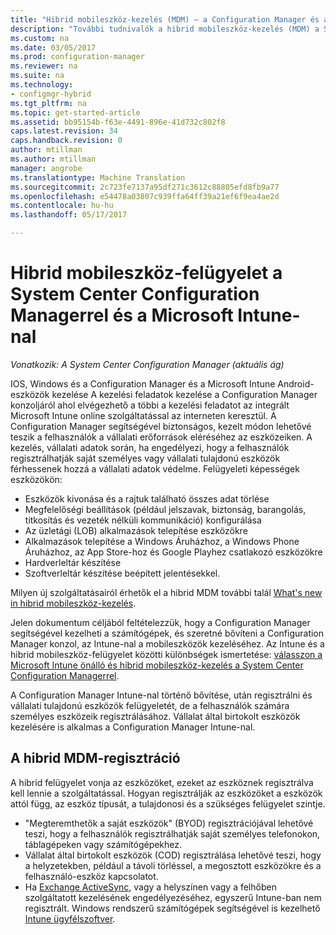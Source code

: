 ```yaml
---
title: "Hibrid mobileszköz-kezelés (MDM) – a Configuration Manager és a Microsoft Intune |} Microsoft Docs"
description: "További tudnivalók a hibrid mobileszköz-kezelés (MDM) a System Center Configuration Manager és a Microsoft Intune."
ms.custom: na
ms.date: 03/05/2017
ms.prod: configuration-manager
ms.reviewer: na
ms.suite: na
ms.technology:
- configmgr-hybrid
ms.tgt_pltfrm: na
ms.topic: get-started-article
ms.assetid: bb95154b-f63e-4491-896e-41d732c802f8
caps.latest.revision: 34
caps.handback.revision: 0
author: mtillman
ms.author: mtillman
manager: angrobe
ms.translationtype: Machine Translation
ms.sourcegitcommit: 2c723fe7137a95df271c3612c88805efd8fb9a77
ms.openlocfilehash: e54478a03807c939ffa64ff39a21ef6f9ea4ae2d
ms.contentlocale: hu-hu
ms.lasthandoff: 05/17/2017

---
```

# <a name="hybrid-mobile-device-management-mdm-with-system-center-configuration-manager-and-microsoft-intune"></a>Hibrid mobileszköz-felügyelet a System Center Configuration Managerrel és a Microsoft Intune-nal

*Vonatkozik: A System Center Configuration Manager (aktuális ág)*


IOS, Windows és a Configuration Manager és a Microsoft Intune Android-eszközök kezelése A kezelési feladatok kezelése a Configuration Manager konzoljáról ahol elvégezhető a többi a kezelési feladatot az integrált Microsoft Intune online szolgáltatással az interneten keresztül.  A Configuration Manager segítségével biztonságos, kezelt módon lehetővé teszik a felhasználók a vállalati erőforrások eléréséhez az eszközeiken. A kezelés, vállalati adatok során, ha engedélyezi, hogy a felhasználók regisztrálhatják saját személyes vagy vállalati tulajdonú eszközök férhessenek hozzá a vállalati adatok védelme. Felügyeleti képességek eszközökön:

-   Eszközök kivonása és a rajtuk található összes adat törlése
-   Megfelelőségi beállítások (például jelszavak, biztonság, barangolás, titkosítás és vezeték nélküli kommunikáció) konfigurálása
-   Az üzletági (LOB) alkalmazások telepítése eszközökre
-   Alkalmazások telepítése a Windows Áruházhoz, a Windows Phone Áruházhoz, az App Store-hoz és Google Playhez csatlakozó eszközökre
-   Hardverleltár készítése
-   Szoftverleltár készítése beépített jelentésekkel.

Milyen új szolgáltatásairól érhetők el a hibrid MDM további talál [What's new in hibrid mobileszköz-kezelés](../understand/whats-new-in-hybrid-mobile-device-management.md).

Jelen dokumentum céljából feltételezzük, hogy a Configuration Manager segítségével kezelheti a számítógépek, és szeretné bővíteni a Configuration Manager konzol, az Intune-nal a mobileszközök kezeléséhez. Az Intune és a hibrid mobileszköz-felügyelet közötti különbségek ismertetése: [válasszon a Microsoft Intune önálló és hibrid mobileszköz-kezelés a System Center Configuration Managerrel](choose-between-standalone-intune-and-hybrid-mobile-device-management.md).

A Configuration Manager Intune-nal történő bővítése, után regisztrálni és vállalati tulajdonú eszközök felügyeletét, de a felhasználók számára személyes eszközeik regisztrálásához. Vállalat által birtokolt eszközök kezelésére is alkalmas a Configuration Manager Intune-nal.

## <a name="hybrid-mdm-enrollment"></a>A hibrid MDM-regisztráció
A hibrid felügyelet vonja az eszközöket, ezeket az eszköznek regisztrálva kell lennie a szolgáltatással. Hogyan regisztrálják az eszközöket a eszközök attól függ, az eszköz típusát, a tulajdonosi és a szükséges felügyelet szintje.
- "Megteremthetők a saját eszközök" (BYOD) regisztrációjával lehetővé teszi, hogy a felhasználók regisztrálhatják saját személyes telefonokon, táblagépeken vagy számítógépekhez.
- Vállalat által birtokolt eszközök (COD) regisztrálása lehetővé teszi, hogy a helyzetekben, például a távoli törléssel, a megosztott eszközökre és a felhasználó-eszköz kapcsolatot.
- Ha [Exchange ActiveSync](../plan-design/device-enrollment-methods.md#mobile-device-management-with-exchange-activesync-and-configuration-manager), vagy a helyszínen vagy a felhőben szolgáltatott kezelésének engedélyezéséhez, egyszerű Intune-ban nem regisztrált. Windows rendszerű számítógépek segítségével is kezelhető [Intune ügyfélszoftver](/intune/deploy-use/manage-windows-pcs-with-microsoft-intune).


